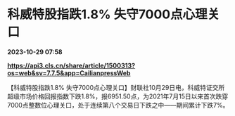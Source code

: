 # 科威特股指跌1.8% 失守7000点心理关口

**2023-10-29 07:58**

**https://api3.cls.cn/share/article/1500313?os=web&sv=7.7.5&app=CailianpressWeb**

【科威特股指跌1.8% 失守7000点心理关口】财联社10月29日电，科威特证交所超级市场价格回报指数下跌1.8%，报6951.50点，为2021年7月15日以来首次跌穿7000点整数位心理关口，处于连续第八个交易日下跌之中——期间累计下跌7%。